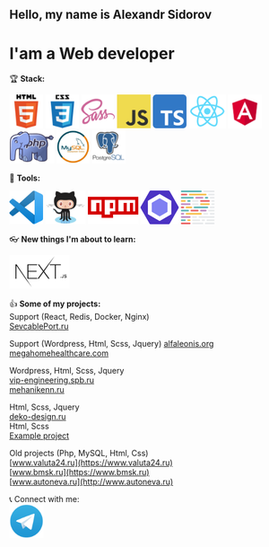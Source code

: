 ## Hello, my name is Alexandr Sidorov
# I'am a Web developer  

🏆 **Stack:**  
<div> 
<img src="./src/assets/images/html5.png"  height="60" alt="HTML5">
<img src="./src/assets/images/css3.png"  height="60" alt="CSS3">
<img src="./src/assets/images/sass.png"  height="60" alt="SASS">
<img src="./src/assets/images/js.png"  height="60" alt="JS">
<img src="./src/assets/images/ts.png"  height="60" alt="TypeScript">
<img src="./src/assets/images/react.png"  height="60" alt="React">
<img src="./src/assets/images/angular.svg"  height="60" alt="Angular">
<img src="./src/assets/images/php.png"  height="60" alt="PHP">
<img src="./src/assets/images/mysql.jpg"  height="60" alt="MySQL">
<img src="./src/assets/images/postgresql.png"  height="60" alt="PostgreSQL">
</div>

🔨 **Tools:**    
<div> 
<img src="./src/assets/images/vscode.png"  height="60" alt="VSCode">
<img src="./src/assets/images/github.png"  height="60" alt="GitHub">
<img src="./src/assets/images/npm.png"  height="60" alt="NPM">
<img src="./src/assets/images/eslint.svg"  height="60" alt="Eslint">
<img src="./src/assets/images/prettier.svg"  height="60" alt="Prettier">
</div> 

👓 **New things I'm about to learn:**  
<div> 
<img src="./src/assets/images/nextjs.png"  height="60" alt="NextJS">
</div> 

:+1: **Some of my projects:**  
Support (React, Redis, Docker, Nginx)  
[SevcablePort.ru](https://sevcableport.ru/ru)  
  
Support (Wordpress, Html, Scss, Jquery)
[alfaleonis.org](https://alfaleonis.org/)  
[megahomehealthcare.com](https://megahomehealthcare.com/)  
  
  
Wordpress, Html, Scss, Jquery  
[vip-engineering.spb.ru](http://vip-engineering.spb.ru/)  
[mehanikenn.ru](http://mehanikenn.ru/)  
  
Html, Scss, Jquery  
[deko-design.ru](http://deko-design.ru)  
Html, Scss  
[Example project](https://thirsty-jones-488e18.netlify.app)  
  
Old projects (Php, MySQL, Html, Css)  
[www.valuta24.ru](https://www.valuta24.ru)  
[www.bmsk.ru](https://www.bmsk.ru)  
[www.autoneva.ru](http://www.autoneva.ru)  


📞 Connect with me:  
[<img src="./src/assets/images/telegramm.png"  height="60" alt="Telegramm">](https://t.me/dinichru) 